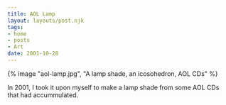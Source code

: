 ```yaml
---
title: AOL Lamp
layout: layouts/post.njk
tags:
- home
- posts
- Art
date: 2001-10-28
---
```


{% image "aol-lamp.jpg", "A lamp shade, an icosohedron, AOL CDs" %}

In 2001, I took it upon myself to make a lamp shade from some AOL CDs that had
accummulated.
